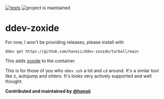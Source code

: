[![tests](https://github.com/hanoii/ddev-zoxide/actions/workflows/tests.yml/badge.svg)](https://github.com/hanoii/ddev-zoxide/actions/workflows/tests.yml) ![project is maintained](https://img.shields.io/maintenance/yes/2024.svg)

# ddev-zoxide <!-- omit in toc -->

For now, I won't be providing releases, please install with 

```
ddev get https://github.com/hanoii/ddev-zoxide/tarball/main
```

This adds [zoxide](https://github.com/ajeetdsouza/zoxide) to the container. 

This is for those of you who `ddev ssh` a lot and `cd` around. It's a simlar
tool like z, autojump and ohters. It's looks very actively supported and well
thought.


**Contributed and maintained by [@hanoii](https://github.com/hanoii)**
